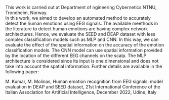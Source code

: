 This work is carried out at Department of ngineering Cybernetics NTNU, Trondheim, Norway.  
In this work, we aimed to develop an automated method to accurately detect the human
emotions using EEG signals. The available meethods in the literature to detect human
emotions are having complex network architectures. Hence, we evaluate the SEED and DEAP dataset with 
less complex classification models such as MLP and CNN. In this way, we can evaluate the effect of the spatial information on the accuracy of the emotion classification models.
The CNN model can use spatial information provided by the location of
the different EEG channels on the scalp. The MLP architecture is considered since its input is one
dimensional and does not take into account the spatial information. 
Further details are available in the following paper:


M. Kumar, M. Molinas, Human emotion recognition from EEG signals: model evaluation in DEAP and SEED dataset, 21st International Conference of the Italian Association for Artificial Intelligence, December 2022, 
Udine, Italy
